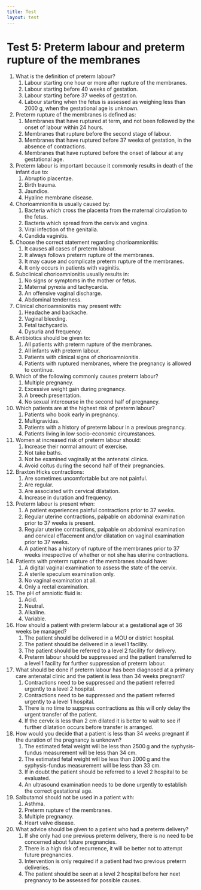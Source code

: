 ```yaml
---
title: Test
layout: test
---
```


# Test 5: Preterm labour and preterm rupture of the membranes

1.	What is the definition of preterm labour?
	1.	Labour starting one hour or more after rupture of the membranes.
	1.	Labour starting before 40 weeks of gestation.
	1.	Labour starting before 37 weeks of gestation.
	1.	Labour starting when the fetus is assessed as weighing less than 2000 g, when the gestational age is unknown.
2.	Preterm rupture of the membranes is defined as:
	1.	Membranes that have ruptured at term, and not been followed by the onset of labour within 24 hours.
	1.	Membranes that rupture before the second stage of labour.
	1.	Membranes that have ruptured before 37 weeks of gestation, in the absence of contractions.
	1.	Membranes that have ruptured before the onset of labour at any gestational age.
3.	Preterm labour is important because it commonly results in death of the infant due to:
	1.	Abruptio placentae.
	1.	Birth trauma.
	1.	Jaundice.
	1.	Hyaline membrane disease.
4.	Chorioamnionitis is usually caused by:
	1.	Bacteria which cross the placenta from the maternal circulation to the fetus.
	1.	Bacteria which spread from the cervix and vagina.
	1.	Viral infection of the genitalia.
	1.	Candida vaginitis.
5.	Choose the correct statement regarding chorioamnionitis:
	1.	It causes all cases of preterm labour.
	1.	It always follows preterm rupture of the membranes.
	1.	It may cause and complicate preterm rupture of the membranes.
	1.	It only occurs in patients with vaginitis.
6.	Subclinical chorioamnionitis usually results in:
	1.	No signs or symptoms in the mother or fetus.
	1.	Maternal pyrexia and tachycardia.
	1.	An offensive vaginal discharge.
	1.	Abdominal tenderness.
7.	Clinical chorioamnionitis may present with:
	1.	Headache and backache.
	1.	Vaginal bleeding.
	1.	Fetal tachycardia.
	1.	Dysuria and frequency.
8.	Antibiotics should be given to:
	1.	All patients with preterm rupture of the membranes.
	1.	All infants with preterm labour.
	1.	Patients with clinical signs of chorioamnionitis.
	1.	Patients with ruptured membranes, where the pregnancy is allowed to continue.
9.	Which of the following commonly causes preterm labour?
	1.	Multiple pregnancy.
	1.	Excessive weight gain during pregnancy.
	1.	A breech presentation.
	1.	No sexual intercourse in the second half of pregnancy.
10.	Which patients are at the highest risk of preterm labour?
	1.	Patients who book early in pregnancy.
	1.	Multigravidas.
	1.	Patients with a history of preterm labour in a previous pregnancy.
	1.	Patients living in low socio-economic circumstances.
11.	Women at increased risk of preterm labour should:
	1.	Increase their normal amount of exercise.
	1.	Not take baths.
	1.	Not be examined vaginally at the antenatal clinics.
	1.	Avoid coitus during the second half of their pregnancies.
12.	Braxton Hicks contractions:
	1.	Are sometimes uncomfortable but are not painful.
	1.	Are regular.
	1.	Are associated with cervical dilatation.
	1.	Increase in duration and frequency.
13.	Preterm labour is present when:
	1.	A patient experiences painful contractions prior to 37 weeks.
	1.	Regular uterine contractions, palpable on abdominal examination prior to 37 weeks is present.
	1.	Regular uterine contractions, palpable on abdominal examination and cervical effacement and/or dilatation on vaginal examination prior to 37 weeks.
	1.	A patient has a history of rupture of the membranes prior to 37 weeks irrespective of whether or not she has uterine contractions.
14.	Patients with preterm rupture of the membranes should have:
	1.	A digital vaginal examination to assess the state of the cervix.
	1.	A sterile speculum examination only.
	1.	No vaginal examination at all.
	1.	Only a rectal examination.
15.	The pH of amniotic fluid is:
	1.	Acid.
	1.	Neutral.
	1.	Alkaline.
	1.	Variable.
16.	How should a patient with preterm labour at a gestational age of 36 weeks be managed?
	1.	The patient should be delivered in a MOU or district hospital.
	1.	The patient should be delivered in a level 1 facility.
	1.	The patient should be referred to a level 2 facility for delivery.
	1.	Preterm labour should be suppressed and the patient transferred to a level 1 facility for further suppression of preterm labour.
17.	What should be done if preterm labour has been diagnosed at a primary care antenatal clinic and the patient is less than 34 weeks pregnant?
	1.	Contractions need to be suppressed and the patient referred urgently to a level 2 hospital.
	1.	Contractions need to be suppressed and the patient referred urgently to a level&nbsp;1 hospital.
	1.	There is no time to suppress contractions as this will only delay the urgent transfer of the patient.
	1.	If the cervix is less than 2 cm dilated it is better to wait to see if further dilatation occurs before transfer is arranged.
18.	How would you decide that a patient is less than 34 weeks pregnant if the duration of the pregnancy is unknown?
	1.	The estimated fetal weight will be less than 2500 g and the syphysis-fundus measurement will be less than 34 cm.
	1.	The estimated fetal weight will be less than 2000 g and the syphysis-fundus measurement will be less than 33 cm.
	1.	If in doubt the patient should be referred to a level 2 hospital to be evaluated.
	1.	An ultrasound examination needs to be done urgently to establish the correct gestational age.
19.	Salbutamol should not be used in a patient with:
	1.	Asthma.
	1.	Preterm rupture of the membranes.
	1.	Multiple pregnancy.
	1.	Heart valve disease.
20.	What advice should be given to a patient who had a preterm delivery?
	1.	If she only had one previous preterm delivery, there is no need to be concerned about future pregnancies.
	1.	There is a high risk of recurrence, it will be better not to attempt future pregnancies.
	1.	Intervention is only required if a patient had two previous preterm deliveries.
	1.	The patient should be seen at a level&nbsp;2 hospital before her next pregnancy to be assessed for possible causes. 
